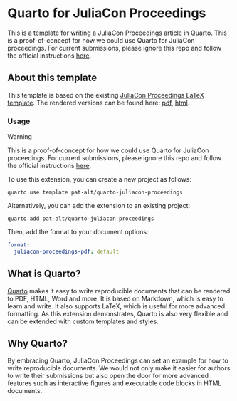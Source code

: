 
# Quarto for JuliaCon Proceedings

This is a template for writing a JuliaCon Proceedings article in Quarto. This is a proof-of-concept for how we could use Quarto for JuliaCon proceedings. For current submissions, please ignore this repo and follow the official instructions [here](https://github.com/JuliaCon/JuliaConSubmission.jl).

## About this template

This template is based on the existing [JuliaCon Proceedings LaTeX template](https://github.com/JuliaCon/JuliaConSubmission.jl). The rendered versions can be found here: [pdf](https://www.paltmeyer.com/quarto-juliacon-proceedings/template.pdf), [html](https://www.paltmeyer.com/quarto-juliacon-proceedings/template.html).

### Usage

> [!WARNING]
> This is a proof-of-concept for how we could use Quarto for JuliaCon proceedings. For current submissions, please ignore this repo and follow the official instructions [here](https://github.com/JuliaCon/JuliaConSubmission.jl).

To use this extension, you can create a new project as follows:

```
quarto use template pat-alt/quarto-juliacon-proceedings
```

Alternatively, you can add the extension to an existing project:

```
quarto add pat-alt/quarto-juliacon-proceedings
```

Then, add the format to your document options:

```yaml
format:
  juliacon-proceedings-pdf: default
```

## What is Quarto?

[Quarto](https://quarto.org/) makes it easy to write reproducible documents that can be rendered to PDF, HTML, Word and more. It is based on Markdown, which is easy to learn and write. It also supports LaTeX, which is useful for more advanced formatting. As this extension demonstrates, Quarto is also very flexible and can be extended with custom templates and styles. 

## Why Quarto?

By embracing Quarto, JuliaCon Proceedings can set an example for how to write reproducible documents. We would not only make it easier for authors to write their submissions but also open the door for more advanced features such as interactive figures and executable code blocks in HTML documents. 


